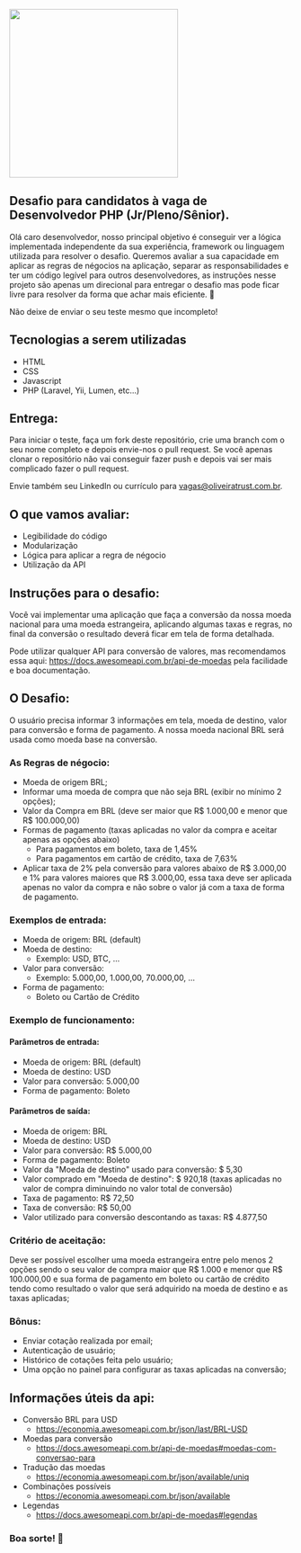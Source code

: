 <p>
    <img src="https://encrypted-tbn0.gstatic.com/images?q=tbn%3AANd9GcQIAOtqQ5is5vwbcEn0ZahZfMxz1QIeAYtFfnLdkCXu1sqAGbnX" width="300">
 </p>
 
## Desafio para candidatos à vaga de Desenvolvedor PHP (Jr/Pleno/Sênior).
Olá caro desenvolvedor, nosso principal objetivo é conseguir ver a lógica implementada independente da sua experiência, framework ou linguagem utilizada para resolver o desafio. Queremos avaliar a sua capacidade em aplicar as regras de négocios na aplicação, separar as responsabilidades e ter um código legível para outros desenvolvedores, as instruções nesse projeto são apenas um direcional para entregar o desafio mas pode ficar livre para resolver da forma que achar mais eficiente. 🚀

Não deixe de enviar o seu teste mesmo que incompleto!

## Tecnologias a serem utilizadas

-   HTML
-   CSS
-   Javascript
-   PHP (Laravel, Yii, Lumen, etc...)

## Entrega:

Para iniciar o teste, faça um fork deste repositório, crie uma branch com o seu nome completo e depois envie-nos o pull request. Se você apenas clonar o repositório não vai conseguir fazer push e depois vai ser mais complicado fazer o pull request.

Envie também seu LinkedIn ou currículo para vagas@oliveiratrust.com.br.

## O que vamos avaliar:

-   Legibilidade do código
-   Modularização
-   Lógica para aplicar a regra de négocio
-   Utilização da API

## Instruções para o desafio:

Você vai implementar uma aplicação que faça a conversão da nossa moeda nacional para uma moeda estrangeira, aplicando algumas taxas e regras, no final da conversão o resultado deverá ficar em tela de forma detalhada.

Pode utilizar qualquer API para conversão de valores, mas recomendamos essa aqui: https://docs.awesomeapi.com.br/api-de-moedas pela facilidade e boa documentação.

## O Desafio:

O usuário precisa informar 3 informações em tela, moeda de destino, valor para conversão e forma de pagamento. A nossa moeda nacional BRL será usada como moeda base na conversão.

### As Regras de négocio:

-   Moeda de origem BRL;
-   Informar uma moeda de compra que não seja BRL (exibir no mínimo 2 opções);
-   Valor da Compra em BRL (deve ser maior que R$ 1.000,00 e menor que R$ 100.000,00)
-   Formas de pagamento (taxas aplicadas no valor da compra e aceitar apenas as opções abaixo)
    -   Para pagamentos em boleto, taxa de 1,45%
    -   Para pagamentos em cartão de crédito, taxa de 7,63%
-   Aplicar taxa de 2% pela conversão para valores abaixo de R$ 3.000,00 e 1% para valores maiores que R$ 3.000,00,
    essa taxa deve ser aplicada apenas no valor da compra e não sobre o valor já com a taxa de forma de pagamento.

### Exemplos de entrada:

-   Moeda de origem: BRL (default)
-   Moeda de destino:
    -   Exemplo: USD, BTC, ...
-   Valor para conversão:
    -   Exemplo: 5.000,00, 1.000,00, 70.000,00, ...
-   Forma de pagamento:
    -   Boleto ou Cartão de Crédito

### Exemplo de funcionamento:

#### Parâmetros de entrada:

-   Moeda de origem: BRL (default)
-   Moeda de destino: USD
-   Valor para conversão: 5.000,00
-   Forma de pagamento: Boleto

#### Parâmetros de saída:

-   Moeda de origem: BRL
-   Moeda de destino: USD
-   Valor para conversão: R$ 5.000,00
-   Forma de pagamento: Boleto
-   Valor da "Moeda de destino" usado para conversão: $ 5,30
-   Valor comprado em "Moeda de destino": $ 920,18 (taxas aplicadas no valor de compra diminuindo no valor total de conversão)
-   Taxa de pagamento: R$ 72,50
-   Taxa de conversão: R$ 50,00
-   Valor utilizado para conversão descontando as taxas: R$ 4.877,50

### Critério de aceitação:

Deve ser possível escolher uma moeda estrangeira entre pelo menos 2 opções sendo o seu valor de compra maior que R$ 1.000 e menor que R$ 100.000,00
e sua forma de pagamento em boleto ou cartão de crédito tendo como resultado o valor que será adquirido na moeda de destino e as taxas aplicadas;

### Bônus:

-   Enviar cotação realizada por email;
-   Autenticação de usuário;
-   Histórico de cotações feita pelo usuário;
-   Uma opção no painel para configurar as taxas aplicadas na conversão;

## Informações úteis da api:

-   Conversão BRL para USD
    -   https://economia.awesomeapi.com.br/json/last/BRL-USD
-   Moedas para conversão
    -   https://docs.awesomeapi.com.br/api-de-moedas#moedas-com-conversao-para
-   Tradução das moedas
    -   https://economia.awesomeapi.com.br/json/available/uniq
-   Combinações possíveis
    -   https://economia.awesomeapi.com.br/json/available
-   Legendas
    -   https://docs.awesomeapi.com.br/api-de-moedas#legendas

### Boa sorte! 🚀
